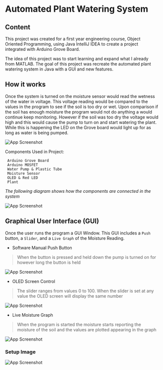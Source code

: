
# Automated Plant Watering System

## Content 

This project was created for a first year engineering course, Object Oriented Programming, using Java IntelliJ IDEA to create a 
project integrated with Arduino Grove Board.

The idea of this project was to start learning and expand what I already from MATLAB. The goal of this project was recreate
the automated plant watering system in Java with a GUI and new features.

## How it works  

Once the system is turned on the moisture sensor would read the wetness of the water in voltage. This voltage reading would be compared to the values in the program to see if the soil is too dry or wet. Upon comparison if the soil has enough moisture the program would not do anything a would continue keep monitoring. However if the soil was too dry the voltage would high and this would cause the pump to turn on and start watering the plant. While this is happening the LED on the Grove board would light up for as long as water is being pumped.

![App Screenshot](https://media.giphy.com/media/w6kq9zq2x0usB4EdO9/giphy.gif)

Components Used in Project: 

```
 Arduino Grove Board
 Arduino MOSFET
 Water Pump & Plastic Tube
 Moisture Sensor
 OLED & Red LED
 Plant 
```

*The following diagram shows how the components are connected in the system*

![App Screenshot](https://i.imgur.com/VAEyiEp.png?1)


## Graphical User Interface (GUI) 

Once the user runs the program a GUI Window. This GUI includes a `Push` button, a `Slider`, and a `Live Graph` of the Moisture Reading. 

* Software Manual Push Button
> When the button is pressed and held down the pump is turned on for however long the button is held 

![App Screenshot](https://media.giphy.com/media/zHNYCXhnN3FoLxS7nN/giphy-downsized-large.gif)


* OLED Screen Control
> The slider ranges from values 0 to 100. When the slider is set at any value the OLED screen will display the same number

![App Screenshot](https://media.giphy.com/media/PAzHuHF2IsIRYWN272/giphy-downsized-large.gif)   

* Live Moisture Graph

> When the program is started the moisture starts reporting the moisture of the soil and the values are plotted appearing in the graph

![App Screenshot](https://i.imgur.com/YBAGc7Y.jpg)

### Setup Image

![App Screenshot](https://i.imgur.com/wnaGpqT.png)
